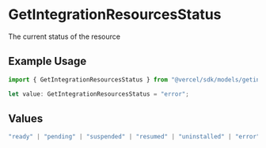 # GetIntegrationResourcesStatus

The current status of the resource

## Example Usage

```typescript
import { GetIntegrationResourcesStatus } from "@vercel/sdk/models/getintegrationresourcesop.js";

let value: GetIntegrationResourcesStatus = "error";
```

## Values

```typescript
"ready" | "pending" | "suspended" | "resumed" | "uninstalled" | "error"
```